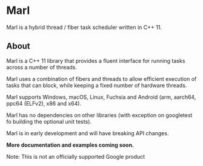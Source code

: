 # Marl

Marl is a hybrid thread / fiber task scheduler written in C++ 11.

## About

Marl is a C++ 11 library that provides a fluent interface for running tasks across a number of threads.

Marl uses a combination of fibers and threads to allow efficient execution of tasks that can block, while keeping a fixed number of hardware threads.

Marl supports Windows, macOS, Linux, Fuchsia and Android (arm, aarch64, ppc64 (ELFv2), x86 and x64).

Marl has no dependencies on other libraries (with exception on googletest fo building the optional unit tests).

Marl is in early development and will have breaking API changes.


**More documentation and examples coming soon.**



Note: This is not an officially supported Google product
